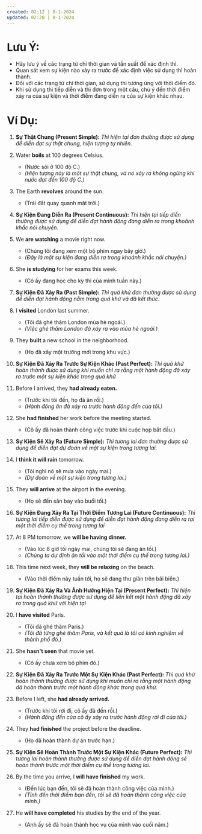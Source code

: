 ```yaml
---
created: 02:12 | 8-1-2024
updated: 02:20 | 8-1-2024
---
```

# Lưu Ý:

- Hãy lưu ý về các trạng từ chỉ thời gian và tần suất để xác định thì.
- Quan sát xem sự kiện nào xảy ra trước để xác định việc sử dụng thì hoàn thành.
- Đối với các trạng từ chỉ thời gian, sử dụng thì tương ứng với thời điểm đó.
- Khi sử dụng thì tiếp diễn và thì đơn trong một câu, chú ý đến thời điểm xảy ra của sự kiện và thời điểm đang diễn ra của sự kiện khác nhau.

# Ví Dụ:

 1. **Sự Thật Chung (Present Simple):**
*Thì hiện tại đơn thường được sử dụng để diễn đạt sự thật chung, hiện tượng tự nhiên.*

1. Water **boils** at 100 degrees Celsius.
    - (Nước sôi ở 100 độ C.)
    - *(Hiện tượng này là một sự thật chung, và nó xảy ra không ngừng khi nước đạt đến 100 độ C.)*
1. The Earth **revolves** around the sun.
    - (Trái đất quay quanh mặt trời.)

 1. **Sự Kiện Đang Diễn Ra (Present Continuous):**
*Thì hiện tại tiếp diễn thường được sử dụng để diễn đạt hành động đang diễn ra trong khoảnh khắc nói chuyện.*

1. We **are watching** a movie right now.
    - (Chúng tôi đang xem một bộ phim ngay bây giờ.)
    - *(Đây là một sự kiện đang diễn ra trong khoảnh khắc nói chuyện.)*
1. She **is studying** for her exams this week.
    - (Cô ấy đang học cho kỳ thi của mình tuần này.)

 1. **Sự Kiện Đã Xảy Ra (Past Simple):**
*Thì quá khứ đơn thường được sử dụng để diễn đạt hành động nằm trong quá khứ và đã kết thúc.*

1. I **visited** London last summer.
    - (Tôi đã ghé thăm London mùa hè ngoái.)
    - *(Việc ghé thăm London đã xảy ra vào mùa hè ngoái.)*
1. They **built** a new school in the neighborhood.
    - (Họ đã xây một trường mới trong khu vực.)

 1. **Sự Kiện Đã Xảy Ra Trước Sự Kiện Khác (Past Perfect):**
*Thì quá khứ hoàn thành được sử dụng khi muốn chỉ ra rằng một hành động đã xảy ra trước một sự kiện khác trong quá khứ*

1. Before I arrived, they **had already eaten.**
    - (Trước khi tôi đến, họ đã ăn rồi.)
    - *(Hành động ăn đã xảy ra trước hành động đến của tôi.)*
1. She **had finished** her work before the meeting started.
    - (Cô ấy đã hoàn thành công việc trước khi cuộc họp bắt đầu.)

 1. **Sự Kiện Sẽ Xảy Ra (Future Simple):**
*Thì tương lai đơn thường được sử dụng để diễn đạt dự đoán về một sự kiện trong tương lai.*

1. I **think it will rain** tomorrow.
    - (Tôi nghĩ nó sẽ mưa vào ngày mai.)
    - *(Dự đoán về một sự kiện trong tương lai.)*
1. They **will arrive** at the airport in the evening.
    - (Họ sẽ đến sân bay vào buổi tối.)

 1. **Sự Kiện Đang Xảy Ra Tại Thời Điểm Tương Lai (Future Continuous):**
*Thì tương lai tiếp diễn được sử dụng để diễn đạt hành động đang diễn ra tại một thời điểm cụ thể trong tương lai*

1. At 8 PM tomorrow, we **will be having dinner.**
    - (Vào lúc 8 giờ tối ngày mai, chúng tôi sẽ đang ăn tối.)
    - *(Chúng ta dự định ăn tối vào một thời điểm cụ thể trong tương lai.)*
1. This time next week, they **will be relaxing** on the beach.
    - (Vào thời điểm này tuần tới, họ sẽ đang thư giãn trên bãi biển.)

 7. **Sự Kiện Đã Xảy Ra Và Ảnh Hưởng Hiện Tại (Present Perfect):**
*Thì hiện tại hoàn thành thường được sử dụng để liên kết một hành động đã xảy ra trong quá khứ với hiện tại*

1. I **have visited** Paris.
    - (Tôi đã ghé thăm Paris.)
    - *(Tôi đã từng ghé thăm Paris, và kết quả là tôi có kinh nghiệm về thành phố đó.)*
1. She **hasn't seen** that movie yet.
    - (Cô ấy chưa xem bộ phim đó.)

 8. **Sự Kiện Đã Xảy Ra Trước Một Sự Kiện Khác (Past Perfect):**
*Thì quá khứ hoàn thành thường được sử dụng khi muốn chỉ ra rằng một hành động đã hoàn thành trước một hành động khác trong quá khứ.*

1. Before I left, she **had already arrived.**
    - (Trước khi tôi rời đi, cô ấy đã đến rồi.)
    - *(Hành động đến của cô ấy xảy ra trước hành động rời đi của tôi.)*
1. They **had finished** the project before the deadline.
    - (Họ đã hoàn thành dự án trước hạn.)

 9. **Sự Kiện Sẽ Hoàn Thành Trước Một Sự Kiện Khác (Future Perfect):**
*Thì tương lai hoàn thành thường được sử dụng để diễn đạt hành động sẽ hoàn thành trước một thời điểm cụ thể trong tương lai.*

1. By the time you arrive, I **will have finished** my work.
    - (Đến lúc bạn đến, tôi sẽ đã hoàn thành công việc của mình.)
    - *(Tính đến thời điểm bạn đến, tôi sẽ đã hoàn thành công việc của mình.)*
1. He **will have completed** his studies by the end of the year.
    - (Anh ấy sẽ đã hoàn thành học vụ của mình vào cuối năm.)